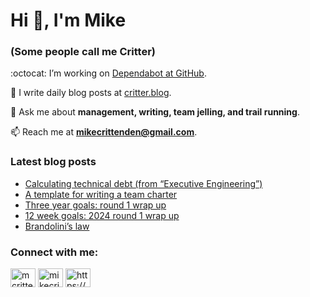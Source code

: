 # Hi 👋, I'm Mike
### (Some people call me Critter)

:octocat: I’m working on [Dependabot at GitHub](https://github.com/features/security).

📝 I write daily blog posts at [critter.blog](https://critter.blog).

💬 Ask me about **management, writing, team jelling, and trail running**.

📫 Reach me at **mikecrittenden@gmail.com**.

### Latest blog posts
<!-- BLOG-POST-LIST:START -->
- [Calculating technical debt &lpar;from “Executive Engineering”&rpar;](https://critter.blog/2024/07/26/calculating-technical-debt-from-executive-engineering/)
- [A template for writing a team charter](https://critter.blog/2024/07/24/a-template-for-writing-a-team-charter/)
- [Three year goals: round 1 wrap up](https://critter.blog/2024/04/23/three-year-goals-round-1-wrap-up/)
- [12 week goals: 2024 round 1 wrap up](https://critter.blog/2024/04/21/the-12-week-year-2024-round-1-wrap-up/)
- [Brandolini’s law](https://critter.blog/2024/04/15/brandolinis-law/)
<!-- BLOG-POST-LIST:END -->

<h3 align="left">Connect with me:</h3>
<p align="left">
<a href="https://twitter.com/mcrittenden" target="blank"><img align="center" src="https://raw.githubusercontent.com/rahuldkjain/github-profile-readme-generator/master/src/images/icons/Social/twitter.svg" alt="mcrittenden" height="30" width="40" /></a>
<a href="https://linkedin.com/in/mikecrittenden" target="blank"><img align="center" src="https://raw.githubusercontent.com/rahuldkjain/github-profile-readme-generator/master/src/images/icons/Social/linked-in-alt.svg" alt="mikecrittenden" height="30" width="40" /></a>
<a href="https://critter.blog/feed/" target="blank"><img align="center" src="https://raw.githubusercontent.com/rahuldkjain/github-profile-readme-generator/master/src/images/icons/Social/rss.svg" alt="https://critter.blog/feed/" height="30" width="40" /></a>
</p>
